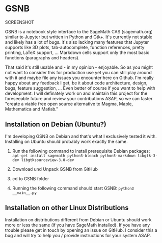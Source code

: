 # GSNB

SCREENSHOT

GSNB is a notebook style interface to the SageMath CAS (sagemath.org) similar to Jupyter but written in Python and Gtk+. It's currently not stable and likely has a lot of bugs. It's also lacking many features that Jupyter supports like 3D plots, tab-autocomplete, function references, pretty printing, LaTeX support, ... Markdown cells support only the most basic functions (paragraphs and headers).

That said it's still usable and - in my opinion - enjoyable. So as you might not want to consider this for production use yet you can still play around with it and maybe file any issues you encounter here on Github. I'm really happy about any feedback I get, be it about code architecture, design, bugs, feature suggestion, ... Even better of course if you want to help with development: I will definately work on and maintain this project for the foreseeable future and review your contributions ASAP, so we can faster "create a viable free open source alternative to Magma, Maple, Mathematica and Matlab."

## Installation on Debian (Ubuntu?)

I'm developing GSNB on Debian and that's what I exclusively tested it with. Installing on Ubuntu should probably work exactly the same.

1. Run the following command to install prerequisite Debian packages:
`apt-get install sagemath python3-bleach python3-markdown libgtk-3-dev libgtksourceview-3.0-dev`

2. Download und Unpack GSNB from GitHub

3. cd to GSNB folder

4. Running the following command should start GSNB:
`python3 __main__.py`

## Installation on other Linux Distributions

Installation on distributions different from Debian or Ubuntu should work more or less the same (if you have SageMath installed). If you have any trouble please get in touch by opening an issue on GitHub. I consider this a bug and will try to help you / provide instructions for your system ASAP.
